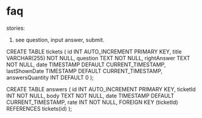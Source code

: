 # faq

stories:

1. see question, input answer, submit.





CREATE TABLE tickets (
  id INT AUTO_INCREMENT PRIMARY KEY,
  title VARCHAR(255) NOT NULL,
  question TEXT NOT NULL,
  rightAnswer TEXT NOT NULL,
  date TIMESTAMP DEFAULT CURRENT_TIMESTAMP,
  lastShownDate TIMESTAMP DEFAULT CURRENT_TIMESTAMP,
  answersQuantity INT DEFAULT 0
);

CREATE TABLE answers (
  id INT AUTO_INCREMENT PRIMARY KEY,
  ticketId INT NOT NULL,
  body TEXT NOT NULL,
  date TIMESTAMP DEFAULT CURRENT_TIMESTAMP,
  rate INT NOT NULL,
  FOREIGN KEY (ticketId) REFERENCES tickets(id)
);